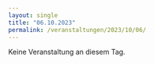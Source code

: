 ```yaml
---
layout: single
title: "06.10.2023"
permalink: /veranstaltungen/2023/10/06/
---
```


Keine Veranstaltung an diesem Tag.

